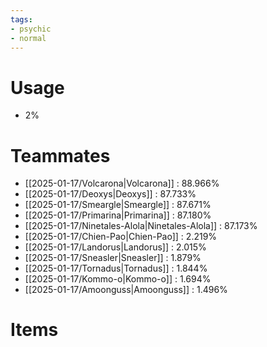 ```yaml
---
tags:
- psychic
- normal
---
```

# Usage
- 2%
# Teammates
- [[2025-01-17/Volcarona|Volcarona]] : 88.966%
- [[2025-01-17/Deoxys|Deoxys]] : 87.733%
- [[2025-01-17/Smeargle|Smeargle]] : 87.671%
- [[2025-01-17/Primarina|Primarina]] : 87.180%
- [[2025-01-17/Ninetales-Alola|Ninetales-Alola]] : 87.173%
- [[2025-01-17/Chien-Pao|Chien-Pao]] : 2.219%
- [[2025-01-17/Landorus|Landorus]] : 2.015%
- [[2025-01-17/Sneasler|Sneasler]] : 1.879%
- [[2025-01-17/Tornadus|Tornadus]] : 1.844%
- [[2025-01-17/Kommo-o|Kommo-o]] : 1.694%
- [[2025-01-17/Amoonguss|Amoonguss]] : 1.496%
# Items
